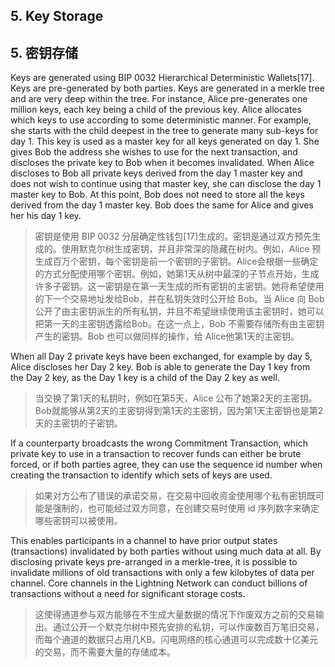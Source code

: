 
## 5. Key Storage

## 5. 密钥存储

Keys are generated using BIP 0032 Hierarchical Deterministic Wallets[17]. Keys are pre-generated by both parties. Keys are generated in a merkle tree and are very deep within the tree. For instance, Alice pre-generates one million keys, each key being a child of the previous key. Alice allocates which keys to use according to some deterministic manner. For example, she starts with the child deepest in the tree to generate many sub-keys for day 1.  This key is used as a master key for all keys generated on day 1.  She gives Bob the address she wishes to use for the next transaction, and discloses the private key to Bob when it becomes invalidated. When Alice discloses to Bob all private keys derived from the day 1 master key and does not wish to continue using that master key, she can disclose the day 1 master key to Bob. At this point, Bob does not need to store all the keys derived from the day 1 master key. Bob does the same for Alice and gives her his day 1 key.

> 密钥是使用 BIP 0032 分层确定性钱包[17]生成的。密钥是通过双方预先生成的。使用默克尔树生成密钥，并且非常深的隐藏在树内。例如，Alice 预生成百万个密钥，每个密钥是前一个密钥的子密钥。Alice会根据一些确定的方式分配使用哪个密钥。例如，她第1天从树中最深的子节点开始，生成许多子密钥。这一密钥是在第一天生成的所有密钥的主密钥。她将希望使用的下一个交易地址发给Bob，并在私钥失效时公开给 Bob。当 Alice 向 Bob 公开了由主密钥派生的所有私钥，并且不希望继续使用该主密钥时，她可以把第一天的主密钥透露给Bob。在这一点上，Bob 不需要存储所有由主密钥产生的密钥。Bob 也可以做同样的操作，给 Alice他第1天的主密钥。

When all Day 2 private keys have been exchanged, for example by day 5, Alice discloses her Day 2 key. Bob is able to generate the Day 1 key from the Day 2 key, as the Day 1 key is a child of the Day 2 key as well.

> 当交换了第1天的私钥时，例如在第5天，Alice 公布了她第2天的主密钥。Bob就能够从第2天的主密钥得到第1天的主密钥，因为第1天主密钥也是第2天的主密钥的子密钥。

If a counterparty broadcasts the wrong Commitment Transaction, which private key to use in a transaction to recover funds can either be brute forced, or if both parties agree, they can use the sequence id number when creating the transaction to identify which sets of keys are used.

> 如果对方公布了错误的承诺交易，在交易中回收资金使用哪个私有密钥既可能是强制的，也可能经过双方同意，在创建交易时使用 id 序列数字来确定哪些密钥可以被使用。

This enables participants in a channel to have prior output states (transactions) invalidated by both parties without using much data at all. By disclosing private keys pre-arranged in a merkle-tree, it is possible to invalidate millions of old transactions with only a few kilobytes of data per channel. Core channels in the Lightning Network can conduct billions of transactions without a need for significant storage costs.

> 这使得通道参与双方能够在不生成大量数据的情况下作废双方之前的交易输出。通过公开一个默克尔树中预先安排的私钥，可以作废数百万笔旧交易，而每个通道的数据只占用几KB。闪电网络的核心通道可以完成数十亿美元的交易，而不需要大量的存储成本。
